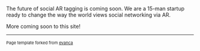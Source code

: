 The future of social AR tagging is coming soon. We are a 15-man startup ready to change the way the world views social networking via AR.

More coming soon to this site!




---
<p style="font-size:11px">Page template forked from <a href="https://github.com/evanca/quick-portfolio">evanca</a></p>
<!-- Remove above link if you don't want to attibute -->
